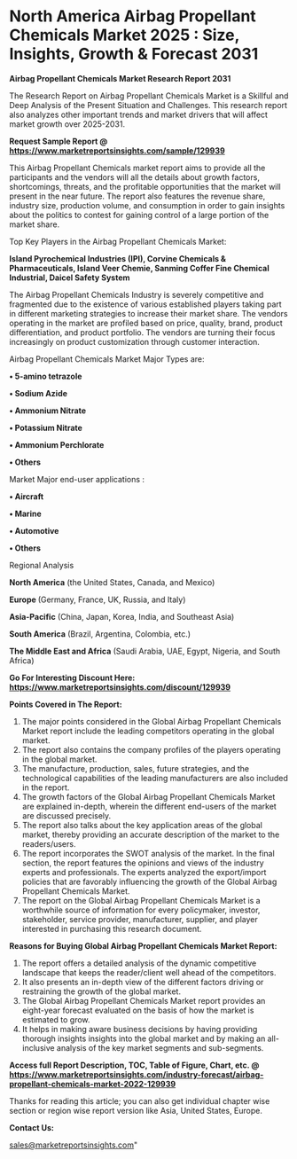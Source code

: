# North America Airbag Propellant Chemicals Market 2025 : Size, Insights, Growth & Forecast 2031

<strong>Airbag Propellant Chemicals Market Research Report 2031</strong>

The Research Report on Airbag Propellant Chemicals Market is a Skillful and Deep Analysis of the Present Situation and Challenges. This research report also analyzes other important trends and market drivers that will affect market growth over 2025-2031.

<strong>Request Sample Report @ <a href=https://www.marketreportsinsights.com/sample/129939>https://www.marketreportsinsights.com/sample/129939</a></strong>

This Airbag Propellant Chemicals market report aims to provide all the participants and the vendors will all the details about growth factors, shortcomings, threats, and the profitable opportunities that the market will present in the near future. The report also features the revenue share, industry size, production volume, and consumption in order to gain insights about the politics to contest for gaining control of a large portion of the market share.

Top Key Players in the Airbag Propellant Chemicals Market:

<strong>Island Pyrochemical Industries (IPI), Corvine Chemicals & Pharmaceuticals, Island Veer Chemie, Sanming Coffer Fine Chemical Industrial, Daicel Safety System</strong>

The Airbag Propellant Chemicals Industry is severely competitive and fragmented due to the existence of various established players taking part in different marketing strategies to increase their market share. The vendors operating in the market are profiled based on price, quality, brand, product differentiation, and product portfolio. The vendors are turning their focus increasingly on product customization through customer interaction.

Airbag Propellant Chemicals Market Major Types are:

<strong>• 5-amino tetrazole

• Sodium Azide

• Ammonium Nitrate

• Potassium Nitrate

• Ammonium Perchlorate

• Others</strong>

Market Major end-user applications :

<strong>• Aircraft

• Marine

• Automotive

• Others</strong>

Regional Analysis

</u><strong><b>North America</b></strong> (the United States, Canada, and Mexico)

<strong><b>Europe </b></strong>(Germany, France, UK, Russia, and Italy)

<strong><b>Asia-Pacific</b></strong> (China, Japan, Korea, India, and Southeast Asia)

<strong><b>South America</b></strong> (Brazil, Argentina, Colombia, etc.)

<strong><b>The Middle East and Africa</b></strong> (Saudi Arabia, UAE, Egypt, Nigeria, and South Africa)

<strong>Go For Interesting Discount Here: <a href=https://www.marketreportsinsights.com/discount/129939>https://www.marketreportsinsights.com/discount/129939</a></strong>

<strong>Points Covered in The Report:</strong>
<ol>
  <li>The major points considered in the Global Airbag Propellant Chemicals Market report include the leading competitors operating in the global market.</li>
  <li>The report also contains the company profiles of the players operating in the global market.</li>
  <li>The manufacture, production, sales, future strategies, and the technological capabilities of the leading manufacturers are also included in the report.</li>
  <li>The growth factors of the Global Airbag Propellant Chemicals Market are explained in-depth, wherein the different end-users of the market are discussed precisely.</li>
  <li>The report also talks about the key application areas of the global market, thereby providing an accurate description of the market to the readers/users.</li>
  <li>The report incorporates the SWOT analysis of the market. In the final section, the report features the opinions and views of the industry experts and professionals. The experts analyzed the export/import policies that are favorably influencing the growth of the Global Airbag Propellant Chemicals Market.</li>
  <li>The report on the Global Airbag Propellant Chemicals Market is a worthwhile source of information for every policymaker, investor, stakeholder, service provider, manufacturer, supplier, and player interested in purchasing this research document.</li>
</ol>
<strong>Reasons for Buying Global Airbag Propellant Chemicals Market Report:</strong>

<ol>
  <li>The report offers a detailed analysis of the dynamic competitive landscape that keeps the reader/client well ahead of the competitors.</li>
  <li>It also presents an in-depth view of the different factors driving or restraining the growth of the global market.</li>
  <li>The Global Airbag Propellant Chemicals Market report provides an eight-year forecast evaluated on the basis of how the market is estimated to grow.</li>
  <li>It helps in making aware business decisions by having providing thorough insights insights into the global market and by making an all-inclusive analysis of the key market segments and sub-segments.</li>
</ol>
<strong>Access full Report Description, TOC, Table of Figure, Chart, etc. @ <a href=https://www.marketreportsinsights.com/industry-forecast/airbag-propellant-chemicals-market-2022-129939>https://www.marketreportsinsights.com/industry-forecast/airbag-propellant-chemicals-market-2022-129939</a></strong>


Thanks for reading this article; you can also get individual chapter wise section or region wise report version like Asia, United States, Europe.

<strong>Contact Us:</strong>

sales@marketreportsinsights.com"
